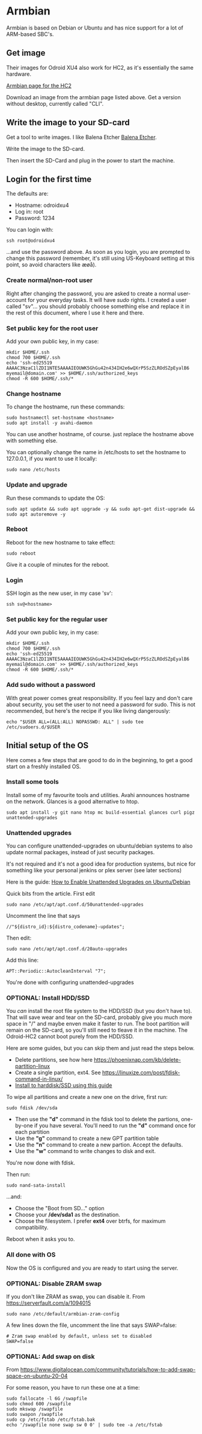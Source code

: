 # Armbian

Armbian is based on Debian or Ubuntu and has nice support for a lot of ARM-based SBC's.

## Get image

Their images for Odroid XU4 also work for HC2, as it's essentially the same hardware.

[Armbian page for the HC2](https://www.armbian.com/odroid-xu4/)

Download an image from the armbian page listed above. Get a version without desktop, currently called "CLI".

## Write the image to your SD-card

Get a tool to write images. I like Balena Etcher [Balena Etcher](https://www.balena.io/etcher/).

Write the image to the SD-card.

Then insert the SD-Card and plug in the power to start the machine.

## Login for the first time

The defaults are:

* Hostname: odroidxu4
* Log in: root
* Password: 1234

You can login with:

    ssh root@odroidxu4

...and use the password above. As soon as you login, you are prompted to change this password (remember, it's still using US-Keyboard setting at this point, so avoid characters like æøå).

### Create normal/non-root user

Right after changing the password, you are asked to create a normal user-account for your everyday tasks. It will have *sudo* rights. I created a user called "sv"... you should probably choose something else and replace it in the rest of this document, where I use it here and there.

### Set public key for the root user

Add your own public key, in my case:

    mkdir $HOME/.ssh
    chmod 700 $HOME/.ssh
    echo 'ssh-ed25519 AAAAC3NzaC1lZDI1NTE5AAAAIEOUWK5GhGu42n434IH2e6wQXrP5SzZLROdSZpEyalB6 myemail@domain.com' >> $HOME/.ssh/authorized_keys
    chmod -R 600 $HOME/.ssh/*

### Change hostname

To change the hostname, run these commands:

    sudo hostnamectl set-hostname <hostname>
    sudo apt install -y avahi-daemon

You can use another hostname, of course. just replace the hostname above with something else.

You can optionally change the name in /etc/hosts to set the hostname to 127.0.0.1, if you want to use it locally:

    sudo nano /etc/hosts

### Update and upgrade

Run these commands to update the OS:

    sudo apt update && sudo apt upgrade -y && sudo apt-get dist-upgrade && sudo apt autoremove -y

### Reboot

Reboot for the new hostname to take effect:

    sudo reboot

Give it a couple of minutes for the reboot.

### Login

SSH login as the new user, in my case 'sv':

    ssh sv@<hostname>

### Set public key for the regular user

Add your own public key, in my case:

    mkdir $HOME/.ssh
    chmod 700 $HOME/.ssh
    echo 'ssh-ed25519 AAAAC3NzaC1lZDI1NTE5AAAAIEOUWK5GhGu42n434IH2e6wQXrP5SzZLROdSZpEyalB6 myemail@domain.com' >> $HOME/.ssh/authorized_keys
    chmod -R 600 $HOME/.ssh/*

### Add sudo without a password

With great power comes great responsibility.
If you feel lazy and don't care about security, you set the user to not need a password for sudo. This is not recommended, but here's the recipe if you like living dangerously:

    echo "$USER ALL=(ALL:ALL) NOPASSWD: ALL" | sudo tee /etc/sudoers.d/$USER

## Initial setup of the OS

Here comes a few steps that are good to do in the beginning, to get a good start on a freshly installed OS.

### Install some tools

Install some of my favourite tools and utilities. Avahi announces hostname on the network. Glances is a good alternative to htop.

    sudo apt install -y git nano htop mc build-essential glances curl pigz unattended-upgrades

### Unattended upgrades

You can configure unattended-upgrades on ubuntu/debian systems to also update normal packages, instead of just security packages.

It's not required and it's not a good idea for production systems, but nice for something like your personal jenkins or plex server (see later sections)

Here is the guide: [How to Enable Unattended Upgrades on Ubuntu/Debian](https://haydenjames.io/how-to-enable-unattended-upgrades-on-ubuntu-debian/)

Quick bits from the article. First edit

    sudo nano /etc/apt/apt.conf.d/50unattended-upgrades

Uncomment the line that says

    //"${distro_id}:${distro_codename}-updates";

Then edit:

    sudo nano /etc/apt/apt.conf.d/20auto-upgrades

Add this line:

    APT::Periodic::AutocleanInterval "7";

You're done with configuring unattended-upgrades

### OPTIONAL: Install HDD/SSD

You *can* install the root file system to the HDD/SSD (but you don't have to). That will save wear and tear on the SD-card, probably give you much more space in "/" and maybe enven make it faster to run. The boot partition will remain on the SD-card, so you'll still need to tleave it in the machine. The Odroid-HC2 cannot boot purely from the HDD/SSD.

Here are some guides, but you can skip them and just read the steps below.

* Delete partitions, see how here <https://phoenixnap.com/kb/delete-partition-linux>
* Create a single partition, ext4. See <https://linuxize.com/post/fdisk-command-in-linux/>
* [Install to harddisk/SSD using this guide](https://docs.armbian.com/User-Guide_Getting-Started/#how-to-install-to-emmc-nand-sata-usb)

To wipe all partitions and create a new one on the drive, first run:

    sudo fdisk /dev/sda

* Then use the **"d"** command in the fdisk tool to delete the partions, one-by-one if you have several. You'll need to run the **"d"** command once for each partition
* Use the **"g"** command to create a new GPT partition table
* Use the **"n"** command to create a new partion. Accept the defaults.
* Use the **"w"** command to write changes to disk and exit.

You're now done with fdisk.

Then run:

    sudo nand-sata-install

...and:

* Choose the "Boot from SD..." option
* Choose your **/dev/sda1** as the destination.
* Choose the filesystem. I prefer **ext4** over btrfs, for maximum compatibility.

Reboot when it asks you to.

### All done with OS

Now the OS is configured and you are ready to start using the server.

### OPTIONAL: Disable ZRAM swap

If you don't like ZRAM as swap, you can disable it.
From https://serverfault.com/a/1094015

    sudo nano /etc/default/armbian-zram-config

A few lines down the file, uncomment the line that says SWAP=false:

    # Zram swap enabled by default, unless set to disabled
    SWAP=false

### OPTIONAL: Add swap on disk

From https://www.digitalocean.com/community/tutorials/how-to-add-swap-space-on-ubuntu-20-04

For some reason, you have to run these one at a time:

    sudo fallocate -l 6G /swapfile
    sudo chmod 600 /swapfile
    sudo mkswap /swapfile
    sudo swapon /swapfile
    sudo cp /etc/fstab /etc/fstab.bak
    echo '/swapfile none swap sw 0 0' | sudo tee -a /etc/fstab    
